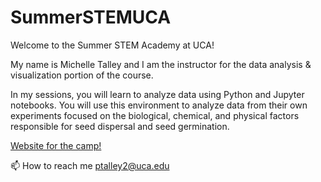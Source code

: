 # SummerSTEMUCA

Welcome to the Summer STEM Academy at UCA!

My name is Michelle Talley and I am the instructor for the data analysis & visualization portion of the course.

In my sessions, you will learn to analyze data using Python and Jupyter notebooks.  You will use this environment to analyze data from their own experiments focused on the biological, chemical, and physical factors responsible for seed dispersal and seed germination. 

[Website for the camp!](https://uca.edu/steminstitute/summer-stem-academy/) 

📫 How to reach me ptalley2@uca.edu

